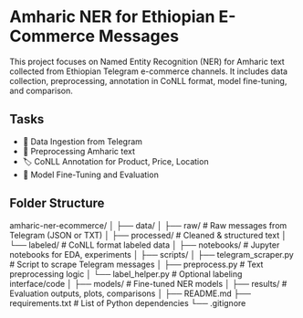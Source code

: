 # Amharic NER for Ethiopian E-Commerce Messages

This project focuses on Named Entity Recognition (NER) for Amharic text collected from Ethiopian Telegram e-commerce channels. It includes data collection, preprocessing, annotation in CoNLL format, model fine-tuning, and comparison.

## Tasks
- 🔁 Data Ingestion from Telegram
- 🧹 Preprocessing Amharic text
- 🏷️ CoNLL Annotation for Product, Price, Location
- 🤖 Model Fine-Tuning and Evaluation

## Folder Structure
amharic-ner-ecommerce/
│
├── data/
│   ├── raw/                    # Raw messages from Telegram (JSON or TXT)
│   ├── processed/              # Cleaned & structured text
│   └── labeled/                # CoNLL format labeled data
│
├── notebooks/                 # Jupyter notebooks for EDA, experiments
│
├── scripts/
│   ├── telegram_scraper.py    # Script to scrape Telegram messages
│   ├── preprocess.py          # Text preprocessing logic
│   └── label_helper.py        # Optional labeling interface/code
│
├── models/                    # Fine-tuned NER models
│
├── results/                   # Evaluation outputs, plots, comparisons
│
├── README.md
├── requirements.txt           # List of Python dependencies
└── .gitignore
